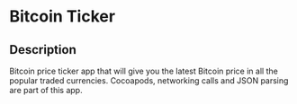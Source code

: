 #  Bitcoin Ticker

## Description

Bitcoin price ticker app that will give you the latest Bitcoin price in all the popular traded currencies. Cocoapods, networking calls and JSON parsing are part of this app. 





